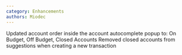```yaml
---
category: Enhancements
authors: Miodec
---
```


Updated account order inside the account autocomplete popup to: On Budget, Off Budget, Closed Accounts
Removed closed accounts from suggestions when creating a new transaction

